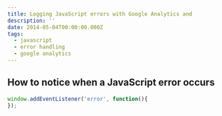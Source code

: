 ```yaml
---
title: Logging JavaScript errors with Google Analytics and
description: ''
date: 2014-05-04T00:00:00.000Z
tags:
  - javascript
  - error handling
  - google analytics
---
```




<!-- readmore -->

## How to notice when a JavaScript error occurs

```JavaScript
window.addEventListener('error', function(){
});
```
